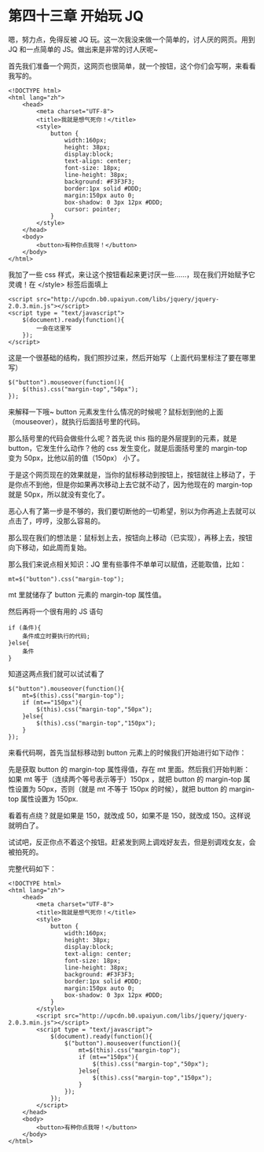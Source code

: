 第四十三章 开始玩 JQ
===

嗯，努力点，免得反被 JQ 玩。这一次我没来做一个简单的，讨人厌的网页。用到 JQ 和一点简单的 JS。做出来是非常的讨人厌呢~

首先我们准备一个网页，这网页也很简单，就一个按钮，这个你们会写啊，来看看我写的。

	<!DOCTYPE html>
	<html lang="zh">
		<head>
			<meta charset="UTF-8">
			<title>我就是想气死你！</title>
			<style>
				button {
					width:160px;
					height: 38px;
					display:block;
					text-align: center;
					font-size: 18px;
					line-height: 38px;
					background: #F3F3F3;
					border:1px solid #DDD;
					margin:150px auto 0;
					box-shadow: 0 3px 12px #DDD;
					cursor: pointer;
				}
			</style>
		</head>
		<body>
			<button>有种你点我呀！</button>
		</body>
	</html>

我加了一些 css 样式，来让这个按钮看起来更讨厌一些……，现在我们开始赋予它灵魂！在 </style\> 标签后面填上

	<script src="http://upcdn.b0.upaiyun.com/libs/jquery/jquery-2.0.3.min.js"></script>
	<script type = "text/javascript">
		$(document).ready(function(){
			一会在这里写
		});
	</script>

这是一个很基础的结构，我们照抄过来，然后开始写（上面代码里标注了要在哪里写）

	$("button").mouseover(function(){
		$(this).css("margin-top","50px");
	});

来解释一下哦~ button 元素发生什么情况的时候呢？鼠标划到他的上面（mouseover），就执行后面括号里的代码。

那么括号里的代码会做些什么呢？首先说 this 指的是外层提到的元素，就是 button，它发生什么动作？他的 css 发生变化，就是后面括号里的 margin-top 变为 50px，比他以前的值（150px） 小了。

于是这个网页现在的效果就是，当你的鼠标移动到按钮上，按钮就往上移动了，于是你点不到他，但是你如果再次移动上去它就不动了，因为他现在的 margin-top 就是 50px，所以就没有变化了。

恶心人有了第一步是不够的，我们要切断他的一切希望，别以为你再追上去就可以点击了，哼哼，没那么容易的。

那么现在我们的想法是：鼠标划上去，按钮向上移动（已实现），再移上去，按钮向下移动，如此周而复始。

那么我们来说点相关知识：JQ 里有些事件不单单可以赋值，还能取值，比如：

	mt=$("button").css("margin-top");

mt 里就储存了 button 元素的 margin-top 属性值。

然后再将一个很有用的 JS 语句

	if (条件){
		条件成立时要执行的代码;
	}else{
		条件
	}

知道这两点我们就可以试试看了

	$("button").mouseover(function(){
		mt=$(this).css("margin-top");
		if (mt=="150px"){
			$(this).css("margin-top","50px");
		}else{
			$(this).css("margin-top","150px");
		}
	});

来看代码啊，首先当鼠标移动到 button 元素上的时候我们开始进行如下动作：

先是获取 button 的 margin-top 属性得值，存在 mt 里面。然后我们开始判断：如果 mt 等于（连续两个等号表示等于）150px ，就把 button 的 margin-top 属性设置为 50px，否则（就是 mt 不等于 150px 的时候），就把 button 的 margin-top 属性设置为 150px.

看着有点绕？就是如果是 150，就改成 50，如果不是 150，就改成 150。这样说就明白了。

试试吧，反正你点不着这个按钮。赶紧发到网上调戏好友去，但是别调戏女友，会被拍死的。

完整代码如下：

	<!DOCTYPE html>
	<html lang="zh">
		<head>
			<meta charset="UTF-8">
			<title>我就是想气死你！</title>
			<style>
				button {
					width:160px;
					height: 38px;
					display:block;
					text-align: center;
					font-size: 18px;
					line-height: 38px;
					background: #F3F3F3;
					border:1px solid #DDD;
					margin:150px auto 0;
					box-shadow: 0 3px 12px #DDD;
				}
			</style>
			<script src="http://upcdn.b0.upaiyun.com/libs/jquery/jquery-2.0.3.min.js"></script>
			<script type = "text/javascript">
				$(document).ready(function(){
					$("button").mouseover(function(){
						mt=$(this).css("margin-top");
						if (mt=="150px"){
							$(this).css("margin-top","50px");
						}else{
							$(this).css("margin-top","150px");
						}
					});
				});
			</script>
		</head>
		<body>
			<button>有种你点我呀！</button>
		</body>
	</html>